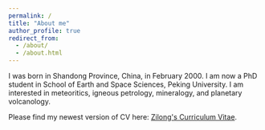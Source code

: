 ```yaml
---
permalink: /
title: "About me"
author_profile: true
redirect_from: 
  - /about/
  - /about.html
---
```


I was born in Shandong Province, China, in February 2000. I am now a PhD student in School of Earth and Space Sciences, Peking University. I am interested in meteoritics, igneous petrology, mineralogy, and planetary volcanology.

Please find my newest version of CV here: [Zilong's Curriculum Vitae](assets/main.pdf).
